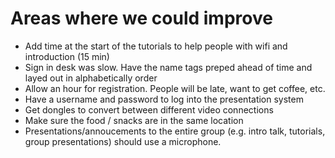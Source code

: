 # Areas where we could improve
* Add time at the start of the tutorials to help people with wifi and introduction (15 min)
* Sign in desk was slow. Have the name tags preped ahead of time and layed out in alphabetically order
* Allow an hour for registration.  People will be late, want to get coffee, etc.
* Have a username and password to log into the presentation system
* Get dongles to convert between different video connections
* Make sure the food / snacks are in the same location
* Presentations/annoucements to the entire group (e.g. intro talk, tutorials, group presentations) should use a microphone.
